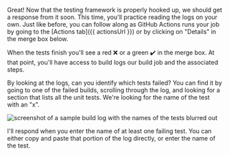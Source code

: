Great! Now that the testing framework is properly hooked up, we should get a response from it soon. This time, you'll practice reading the logs on your own. Just like before, you can follow along as GitHub Actions runs your job by going to the [Actions tab]({{ actionsUrl }}) or by clicking on "Details" in the merge box below. 

When the tests finish you'll see a red :x: or a green :heavy_check_mark: in the merge box. At that point, you'll have access to build logs our build job and the associated steps. 

By looking at the logs, can you identify which tests failed? You can find it by going to one of the failed builds, scrolling through the log, and looking for a section that lists all the unit tests. We're looking for the name of the test with an "x".

![screenshot of a sample build log with the names of the tests blurred out](https://user-images.githubusercontent.com/16547949/65922013-e740a200-e3b1-11e9-8151-faf52c30201e.png)

I'll respond when you enter the name of at least one failing test. You can either copy and paste that portion of the log directly, or enter the name of the test.